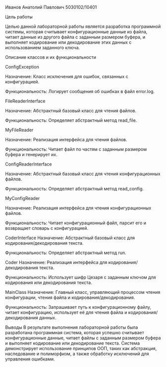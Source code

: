 Иванов Анатолий Павлович 5030102/10401

Цель работы

Целью данной лабораторной работы является разработка программной системы, которая считывает конфигурационные данные из файла, читает данные из другого файла с заданным размером буфера, и выполняет кодирование или декодирование этих данных с использованием заданного ключа.

Описание классов и их функциональности

ConfigException

Назначение: Класс исключения для ошибок, связанных с конфигурацией.

Функциональность: Логирует сообщения об ошибках в файл error.log.

FileReaderInterface

Назначение: Абстрактный базовый класс для чтения файлов.

Функциональность: Определяет абстрактный метод read_file.

MyFileReader

Назначение: Реализация интерфейса для чтения файлов.

Функциональность: Читает файл по частям с заданным размером буфера и генерирует их.

ConfigReaderInterface

Назначение: Абстрактный базовый класс для чтения конфигурационных файлов.

Функциональность: Определяет абстрактный метод read_config.

MyConfigReader

Назначение: Реализация интерфейса для чтения конфигурационных файлов.

Функциональность: Читает конфигурационный файл, парсит его и возвращает словарь с конфигурацией.

CoderInterface
Назначение: Абстрактный базовый класс для кодирования/декодирования текста.

Функциональность: Определяет абстрактный метод run.

Coder
Назначение: Реализация интерфейса для кодирования/декодирования текста.

Функциональность: Использует шифр Цезаря с заданным ключом для кодирования или декодирования текста.

MainClass
Назначение: Главный класс, управляющий процессом чтения конфигурации, чтения файла и кодирования/декодирования.

Функциональность: Запрашивает путь к конфигурационному файлу, читает конфигурацию, использует её для чтения файла и кодирования/декодирования данных.

Выводы
В результате выполнения лабораторной работы была разработана программная система, которая успешно считывает конфигурационные данные, читает файлы с заданным размером буфера и выполняет кодирование или декодирование текста. Система демонстрирует использование принципов ООП, таких как абстракция, наследование и полиморфизм, а также обработку исключений для управления ошибками.
